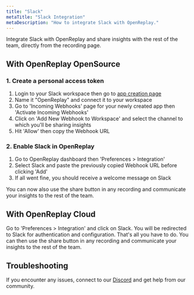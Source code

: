 ```yaml
---
title: "Slack"
metaTitle: "Slack Integration"
metaDescription: "How to integrate Slack with OpenReplay."
---
```


Integrate Slack with OpenReplay and share insights with the rest of the team, directly from the recording page.

## With OpenReplay OpenSource

### 1. Create a personal access token

1. Login to your Slack workspace then go to [app creation page](https://api.slack.com/apps?new_app=1)
2. Name it "OpenReplay" and connect it to your workspace
3. Go to 'Incoming Webhooks' page for your newly created app then 'Activate Incoming Webhooks'
4. Click on 'Add New Webhook to Workspace' and select the channel to which you'll be sharing insights
5. Hit 'Allow' then copy the Webhook URL

### 2. Enable Slack in OpenReplay

1. Go to OpenReplay dashboard then 'Preferences > Integration'
2. Select Slack and paste the previously copied Webhook URL before clicking 'Add'
3. If all went fine, you should receive a welcome message on Slack

You can now also use the share button in any recording and communicate your insights to the rest of the team.

## With OpenReplay Cloud

Go to 'Preferences > Integration' and click on Slack. You will be redirected to Slack for authentication and configuration. That's all you have to do. You can then use the share button in any recording and communicate your insights to the rest of the team.

## Troubleshooting

If you encounter any issues, connect to our [Discord](https://discord.openreplay.com) and get help from our community.
